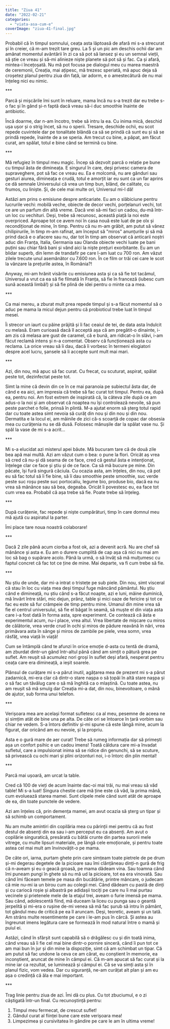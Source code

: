 ```yaml
---
title: "Ziua 41"
date: "2022-02-21"
categories: 
  - "viata-asa-cum-e"
coverImage: "ziua-41-final.jpg"
---
```


Probabil că în timpul somnului, ceața asta lăptoasă de afară mi s-a strecurat și în creier, că m-am trezit tare greu. La 5 și un pic am deschis ochii dar am amânat momentul avântării în zi ca să pot să lansez și eu un semnal vieții, să știe ce vreau și să-mi alinieze niște planete să pot să și fac. Ca și afară, mintea-i încețoșată. Nu mă pot focusa pe dialogul meu cu marea maestră de ceremonii, Creația, mai ațipesc, mă trezesc speriată, mă apuc deja să croșetez planul pentru ziua din față, iar adorm, e o amestecătură de nu mai înțeleg nici eu nimic.

\*\*\*

Parcă și mișcările îmi sunt în reluare, mama încă nu s-a trezit dar eu trebe s-o fac și în gând și-n faptă dacă vreau să-i duc smoothie înainte de antibiotic.

Încă doarme, dar n-am încotro, trebe să intru la ea. Cu inima mică, deschid ușa ușor și o strig încet, să nu o sperii. Tresare, deschide ochii, eu scot repede cuvintele dar pe tonalitate blândă ca să se prindă că sunt eu și să se prindă repede, înainte de a se speria. Am trecut cu bine, a păpat, am făcut curat, am spălat, totul e bine când se termină cu bine.

\*\*\*

Mă refugiez în timpul meu magic. Încep să dezvolt parcă o relație pe bune cu timpul ăsta de dimineața. E singurul în care, deși privesc camera de supraveghere, pot să fac ce vreau eu. Ea e molcomă, nu are gânduri sau gesturi aiurea, dimineața e crudă, totul e amorțit iar eu sunt ca un far aprins ce dă semnale Universului că vrea un timp bun, blând, de calitate, cu frumos, cu liniște. Și, de cele mai multe ori, Universul mi-l dă!

Astăzi am prins o emisiune despre anticariate. Eu am o slăbiciune pentru lucrurile vechi: mobilă veche, obiecte de decor vechi, porțelanuri vechi, tot ce are un parfum din altă vreme. Dacă vrei să-mi faci un cadou, du-mă într-un loc cu vechituri. Deși, trebe să recunosc, această piață la noi este overpriced. Aproape tot ce avem noi în casa nouă este luat de pe olx și recondiționat de mine, în timp. Pentru că nu m-am grăbit, am putut să vânez chilipirurile, în timp m-am rafinat, am început să "miros" anunțurile și să mă prind dacă e o afacere sau nu, dar tot în timp am observat că anticarii noștri aduc din Franța, Italia, Germania sau Olanda obiecte vechi luate pe bani puțini sau chiar fără bani și vând aici la niște prețuri exorbitante. Eu am un blidar superb, din lemn de trandafir pe care l-am luat cu 700 ron. Am văzut zilele trecute unul asemănător cu 7.600 ron. În ce film or trăi cei care le scot la vânzare la prețurile astea, în România?!

Anyway, mi-am hrănit visările cu emisiunea asta și ca să fie tot tacâmul, Universul a vrut ca ea să fie filmată în Franța, să fie în franceză (iubesc cum sună această limbă!) și să fie plină de idei pentru o minte ca a mea.

\*\*\*

Ca mai mereu, a zburat mult prea repede timpul și s-a făcut momentul să o aduc pe mama la micul dejun pentru că probioticul trebe luat în timpul mesei.

Îi strecor un iaurt cu pâine prăjită și îi fac ceaiul de tei, de data asta îndulcit cu melasă. Eram curioasă dacă îl acceptă așa că am pregătit-o dinainte, i-am zis că melasa are gust de caramel, că e bună, am ridicat-o în slăvi, i-am făcut reclamă intens și n-a comentat. Observ că funcționează asta cu reclama. La orice vreau să îi dau, dacă îi vorbesc în termeni elogiatori despre acel lucru, șansele să îi accepte sunt mult mai mari.

\*\*\*

Azi, din nou, mă apuc să fac curat. Cu frecat, cu scuturat, aspirat, spălat peste tot, dezinfectat peste tot.

Simt la mine că devin din ce în ce mai paranoia pe subiectul ăsta dar, de când e ea aici, am impresia că trebe să fac curat tot timpul. Pentru ea, după ea, pentru noi. Am fost extrem de inspirată că, la câteva zile după ce am adus-o la noi și am observat că noaptea nu își controlează nevoile, să pun peste parchet o folie, prinsă în plintă. M-a ajutat enorm să șterg totul rapid dar cu toate astea simt nevoia să curăț din nou și din nou și din nou. Dermatita e la locul ei, am mâinile de zici că-s scoarță de copac dar obsesia mea cu curățenia nu se dă dusă. Folosesc mănușile dar la spălat vase nu. Și spăl la vase de mi s-a acrit...

\*\*\*

Mi s-a elucidat azi misterul apei băute. Mă bucuram tare că de două zile bea apă mai multă. Azi am văzut cum o bea: o pune la flori. Oricât aș vrea să cred că nu-și dă seama de ce face, cred că gestul ăsta e intenționat, înțelege clar ce face și știu și de ce face. Ca să mă bucure pe mine. Din păcate, își fură singură căciula. Cu ocazia asta, am înțeles, din nou, că pot eu să fac totul să îi fie bine, să îi dau smoothie peste smoothie, suc verde peste suc roșu peste suc portocaliu, legume bio, produse bio, dacă ea nu vrea să mănânce sau să bea, degeaba. Oricât îi povestesc eu, ea face tot cum vrea ea. Probabil că așa trebe să fie. Poate trebe să înțeleg.

\*\*\*

După curățenie, fac repede și niște cumpărături, timp în care domnul meu mă ajută cu aspiratul la parter.

Îmi place tare noua noastră colaborare!

\*\*\*

Dacă 2 zile până acum ciorba a fost ok, azi a devenit acră. Nu are chef să mănânce și asta e. Eu am o durere cumplită de cap așa că nici nu mai am loc să bag o supărare acolo. Până la urmă, o să învăț să mă mulțumesc cu faptul concret că fac tot ce ține de mine. Mai departe, va fi cum trebe să fie.

\*\*\*

Nu știu de unde, dar mi-a intrat o tristețe pe sub piele. Din nou, simt visceral că stau în loc cu viața mea deși timpul fuge mâncând pământul. Nu știu când e dimineață, nu știu când s-a făcut noapte, azi e luni, mâine duminică, mă învârt între stări, mic dejun, prânz, table și mici oaze de fericire și tot ce fac eu este să fur crâmpeie de timp pentru mine. Umanul din mine vrea să fie el centrul universului, să fie el băgat în seamă, să muște el din viața asta care i-a fost dată în forma asta, spre experiment. Ce contează că ăsta e experimentul acum, nu-i place, vrea altul. Vrea libertate de mișcare cu miros de călătorie, vrea verde crud în ochi și miros de pădure reavănă în nări, vrea primăvara asta în sânge și miros de zambile pe piele, vrea somn, vrea răsfăț, vrea viață în viață!

Cum se întâmplă când te afunzi în orice emoție d-asta cu tentă de dramă, am zburdat dintr-un gând într-altul până când am simțit o pătură grea pe suflet. Am reușit să acumulez nori groși în suflet deși afară, nesperat pentru ceața care era dimineață, a ieșit soarele. 

Plânsul de curățare mi s-a părut inutil, agățarea mea de prezent mi s-a părut zadarnică, mi-era clar că dintr-o stare nașpa o să țopăi în altă stare nașpa și o să fac un tăvălug care o să mă înghită ca o mlaștină. Cu toate astea, nu am reușit să mă smulg dar Creația mi-a dat, din nou, binevoitoare, o mână de ajutor, sub forma unui telefon.

\*\*\*

Verișoara mea are același format sufletesc ca al meu, pesemne de aceea ne și simțim atât de bine una pe alta. De câte ori se întoarce în țară vorbim sau chiar ne vedem. S-a întors definitiv și-mi spune că este lângă mine, acum la figurat, dar oricând am eu nevoie, și la propriu. 

Asta e o gură mare de aer curat! Trebe să rumeg informația dar să primești așa un confort psihic e un cadou imens! Toată căldura care mi-a învadat sufletul, care a impulsionat inima să se ridice din genunchi, să se scuture, să privească cu ochi mari și plini orizonturi noi, i-o întorc din plin mental! 

\*\*\*

Parcă mai ușoară, am urcat la table.

Cred că 100 de vieți de acum înainte dac-oi mai trăi, nu mai vreau să văd table! Mi s-a luat! Singura chestie care mă ține este că văd, la prima mână, cum evoluează starea mamei. Sunt clipele mele când sunt atât de aproape de ea, din toate punctele de vedere.

Azi am înțeles că, prin demența mamei, am avut ocazia să șterg un tipar și să schimb un comportament. 

Nu am multe amintiri din copilăria mea cu părinții mei pentru că au fost destul de absenți din ea sau i-am perceput eu ca absenți. Am avut o copilărie singuratică, presărată cu bătăi crunte din partea surorii mele vitrege, cu multe lipsuri materiale, pe lângă cele emoționale, și pentru toate astea cel mai mult am învinovățit-o pe mama.

De câte ori, iarna, purtam ghete prin care simțeam toate pietrele de pe drum și-mi degerau degetele de la picioare sau îmi clănțăneau dinți-n gură de frig că n-aveam și eu o geacă groasă, pe mama dădeam vina. Sau toamna când îmi puneam pungi în ghete să nu mă ud la picioare, tot ea era vinovată. Sau când îmi făceam temele pe masa din bucătărie, printre mâncare, o judecam că mie nu-mi ia un birou cum au colegii mei. Când dădeam cu pastă de dinți și cu cariocă roșie și albastră pe adidașii tociți pe care nu îi mai purtau vecinele și prietenele mele de la etajul trei, aveam o furie imensă pe mama. Sau când, adolescentă fiind, mă duceam la liceu cu punga sau o geantă jerpelită și mi-era o rușine de-mi venea să mă fac șurub să intru în pământ, tot gândul meu de critică pe ea îl aruncam. Deși, teoretic, aveam și un tată. Am strâns multe resentimente pe care i le-am pus în cârcă. Și astea au îngreunat imens legătura care se formează în mod natural între o mamă și puiul ei. 

Astăzi, când în sfârșit sunt capabilă să o drăgălesc cu și din toată inima, când vreau să îi fie cel mai bine dintr-o pornire sinceră, când îi pun tot ce am mai bun în jur și din mine la dispoziție, simt că am schimbat un tipar. Că am putut să fac undone la ceva ce am cărat, eu conștient în memorie, ea inconștient, aruncat de mine în câmpul ei. Că m-am apucat să fac curat și la mine iar ca rezultat, se luminează și câmpul ei. Că se va simți asta și în planul fizic, vom vedea. Dar cu siguranță, ne-am curățat alt plan și am eu așa o credință că ăla e mai important.

\*\*\*

Trag linie pentru ziua de azi. Îmi dă cu plus. Cu tot zbuciumul, e o zi câștigată într-un final. Cu recunoștință pentru:

1. Timpul meu fermecat, de crescut suflet!
2. Gândul curat al ființei bune care este verișoara mea!
3. Limpezimea și cursivitatea în gândire pe care le am în ultima vreme!
